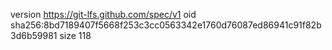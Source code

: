 version https://git-lfs.github.com/spec/v1
oid sha256:8bd7189407f5668f253c3cc0563342e1760d76087ed86941c91f82b3d6b59981
size 118
